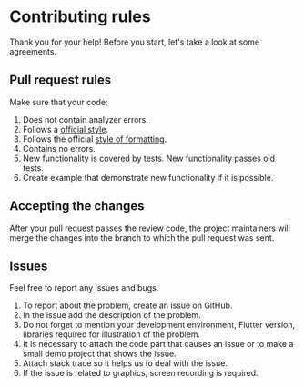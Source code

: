 # Contributing rules

Thank you for your help! Before you start, let's take a look at some agreements.

## Pull request rules

Make sure that your code:

1.	Does not contain analyzer errors.
2.	Follows a [official style](https://dart.dev/guides/language/effective-dart/style).
3.  Follows the official [style of formatting](https://flutter.dev/docs/development/tools/formatting).
4.	Contains no errors.
5.	New functionality is covered by tests. New functionality passes old tests.
6.	Create example that demonstrate new functionality if it is possible.

## Accepting the changes

After your pull request passes the review code, the project maintainers will merge the changes
into the branch to which the pull request was sent.

## Issues

Feel free to report any issues and bugs.

1.	To report about the problem, create an issue on GitHub.
2.	In the issue add the description of the problem.
3.	Do not forget to mention your development environment, Flutter version, libraries required for
      illustration of the problem.
4.	It is necessary to attach the code part that causes an issue or to make a small demo project
      that shows the issue.
5.	Attach stack trace so it helps us to deal with the issue.
6.	If the issue is related to graphics, screen recording is required.

